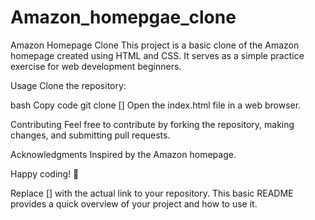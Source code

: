 # Amazon_homepgae_clone
Amazon Homepage Clone
This project is a basic clone of the Amazon homepage created using HTML and CSS. It serves as a simple practice exercise for web development beginners.

Usage
Clone the repository:

bash
Copy code
git clone []
Open the index.html file in a web browser.

Contributing
Feel free to contribute by forking the repository, making changes, and submitting pull requests.

Acknowledgments
Inspired by the Amazon homepage.

Happy coding! 🚀

Replace [] with the actual link to your repository. This basic README provides a quick overview of your project and how to use it.
